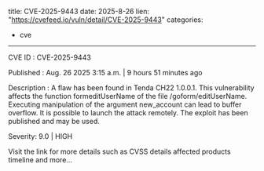  
title: CVE-2025-9443
date: 2025-8-26
lien: "https://cvefeed.io/vuln/detail/CVE-2025-9443"
categories:
  - cve
---

CVE ID : CVE-2025-9443

Published :  Aug. 26
2025
3:15 a.m. | 9 hours
51 minutes ago

Description : A flaw has been found in Tenda CH22 1.0.0.1. This vulnerability affects the function formeditUserName of the file /goform/editUserName. Executing manipulation of the argument new_account can lead to buffer overflow. It is possible to launch the attack remotely. The exploit has been published and may be used.

Severity: 9.0 | HIGH

Visit the link for more details
such as CVSS details
affected products
timeline
and more...
